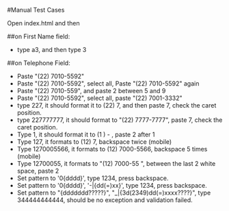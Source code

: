 #Manual Test Cases

Open index.html and then

##on First Name field:

* type a3, and then type 3

##on Telephone Field:

* Paste "(22) 7010-5592"
* Paste "(22) 7010-5592", select all, Paste "(22) 7010-5592" again
* Paste "(22) 7010-559", and paste 2 between 5 and 9  
* Paste "(22) 7010-5592", select all, paste "(22) 7001-3332"
* type 227, it should format it to (22) 7, and then paste 7, check the caret position.
* type 227777777, it should format to "(22) 7777-7777", paste 7, check the caret position.
* Type 1, it should format it to (1 )     -     , paste 2 after 1
* Type 127, it formats to (12) 7, backspace twice  (mobile)
* Type 1270005566, it formats to (12) 7000-5566, backspace 5 times (mobile)
* Type 12700055, it formats to "(12) 7000-55  ", between the last 2 white space, paste 2
* Set pattern to '0{dddd}', type 1234, press backspace.
* Set pattern to '0{dddd}', '-|{dd(=)xx}', type 1234, press backspace.
* Set pattern to "{ddddddd?????}", "_|{3d(2349)dd(=)xxxx????}", type 344444444444, should be no exception and validation failed.